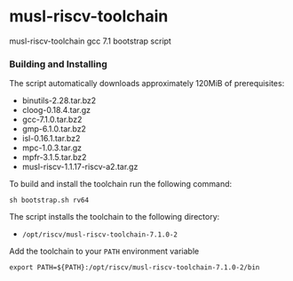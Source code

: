 # musl-riscv-toolchain

musl-riscv-toolchain gcc 7.1 bootstrap script

### Building and Installing

The script automatically downloads approximately 120MiB of prerequisites:

- binutils-2.28.tar.bz2
- cloog-0.18.4.tar.gz
- gcc-7.1.0.tar.bz2
- gmp-6.1.0.tar.bz2
- isl-0.16.1.tar.bz2
- mpc-1.0.3.tar.gz
- mpfr-3.1.5.tar.bz2
- musl-riscv-1.1.17-riscv-a2.tar.gz

To build and install the toolchain run the following command:

```
sh bootstrap.sh rv64
```

The script installs the toolchain to the following directory:

- `/opt/riscv/musl-riscv-toolchain-7.1.0-2`

Add the toolchain to your `PATH` environment variable

```
export PATH=${PATH}:/opt/riscv/musl-riscv-toolchain-7.1.0-2/bin
```
